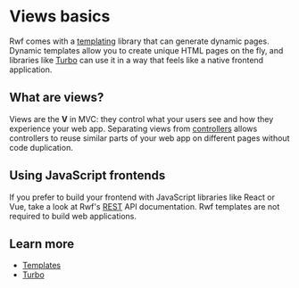 # Views basics

Rwf comes with a [templating](templates/index.md) library that can generate dynamic pages. Dynamic templates allow you to create unique HTML pages on the fly, and libraries like [Turbo](turbo/index.md) can use it in a way that feels like a native frontend application.

## What are views?

Views are the **V** in MVC: they control what your users see and how they experience your web app. Separating views from [controllers](../controllers/index.md) allows controllers to reuse similar parts of your web app on different pages without code duplication.


## Using JavaScript frontends

If you prefer to build your frontend with JavaScript libraries like React or Vue, take a look at Rwf's [REST](../controllers/REST/index.md) API documentation. Rwf templates are not required to build web applications.

## Learn more

- [Templates](templates/index.md)
- [Turbo](turbo/index.md)
